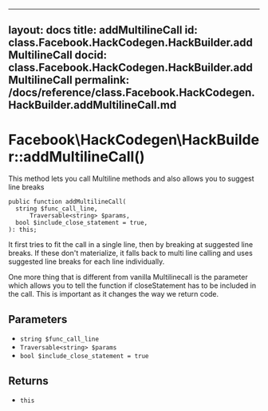 
***

layout: docs
title: addMultilineCall
id: class.Facebook.HackCodegen.HackBuilder.addMultilineCall
docid: class.Facebook.HackCodegen.HackBuilder.addMultilineCall
permalink: /docs/reference/class.Facebook.HackCodegen.HackBuilder.addMultilineCall.md
---







# Facebook\\HackCodegen\\HackBuilder::addMultilineCall()




This method lets you call Multiline methods and also allows you to
suggest line breaks




``` Hack
public function addMultilineCall(
  string $func_call_line,
      Traversable<string> $params,
  bool $include_close_statement = true,
): this;
```




It first tries to fit the call in a single line, then
by breaking at suggested line breaks.
If these don't materialize, it falls back to multi line calling and
uses suggested line breaks for each line individually.




One more thing that is different from vanilla Multilinecall is the
parameter which allows you to tell the function if closeStatement has
to be included in the call. This is important as it changes the way
we return code.




## Parameters




- ` string $func_call_line `
- ` Traversable<string> $params `
- ` bool $include_close_statement = true `




## Returns




+ ` this `